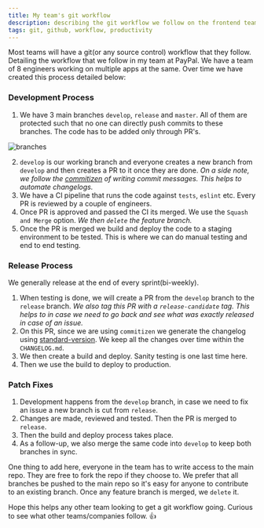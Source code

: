```yaml
---
title: My team's git workflow
description: describing the git workflow we follow on the frontend team at PayPal
tags: git, github, workflow, productivity
---
```


Most teams will have a git(or any source control) workflow that they follow. Detailing the workflow that we follow in my team at PayPal. We have a team of 8 engineers working on multiple apps at the same. Over time we have created this process detailed below:

### Development Process

1. We have 3 main branches `develop`, `release` and `master`.  All of them are protected such that no one can directly push commits to these branches. The code has to be added only through PR's.

![branches](https://thepracticaldev.s3.amazonaws.com/i/qszky26bugv5qr7a9vrs.png)

2. `develop` is our working branch and everyone creates a new branch from `develop` and then creates a PR to it once they are done.
_On a side note, we follow the [commitizen](https://github.com/commitizen/cz-cli) of writing commit messages. This helps to automate changelogs._
3. We have a CI pipeline that runs the code against `tests`, `eslint` etc. Every PR is reviewed by a couple of engineers.
4. Once PR is approved and passed the CI its merged. We use the `Squash and Merge` option.
_We then `delete` the feature branch._
5. Once the PR is merged we build and deploy the code to a staging environment to be tested. This is where we can do manual testing and end to end testing.

### Release Process
We generally release at the end of every sprint(bi-weekly).
1. When testing is done, we will create a PR from the `develop` branch to the `release` branch. _We also tag this PR with a `release-candidate` tag. This helps to in case we need to go back and see what was exactly released in case of an issue._
2. On this PR, since we are using `commitizen` we generate the changelog using [standard-version](https://www.npmjs.com/package/standard-version). We keep all the changes over time within the `CHANGELOG.md`.
3. We then create a build and deploy. Sanity testing is one last time here.
4. Then we use the build to deploy to production.

### Patch Fixes
1. Development happens from the `develop` branch, in case we need to fix an issue a new branch is cut from `release`.
2. Changes are made, reviewed and tested. Then the PR is merged to `release`.
3. Then the build and deploy process takes place.
4. As a follow-up, we also merge the same code into `develop` to keep both branches in sync.

One thing to add here, everyone in the team has to write access to the main repo. They are free to fork the repo if they choose to. We prefer that all branches be pushed to the main repo so it's easy for anyone to contribute to an existing branch. Once any feature branch is merged, we `delete` it.

Hope this helps any other team looking to get a git workflow going. Curious to see what other teams/companies follow. :thumbsup:
